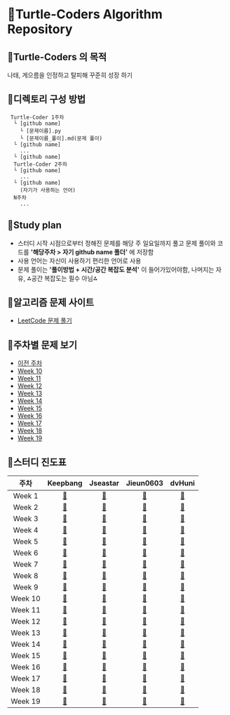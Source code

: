 # 🐢Turtle-Coders Algorithm Repository

## 🐢Turtle-Coders 의 목적

나태, 게으름을 인정하고 탈피해 꾸준히 성장 하기

## 🐢디렉토리 구성 방법

```
 Turtle-Coder 1주차
  └ [github name]
    └ [문제이름].py
    └ [문제이름_풀이].md(문제 풀이)
  └ [github name]
    ...
  └ [github name]
  Turtle-Coder 2주차
  └ [github name]
    ...
  └ [github name]
    (자기가 사용하는 언어)
  N주차
    ...
```

## 🐢Study plan

- 스터디 시작 시점으로부터 정해진 문제를 해당 주 일요일까지 풀고 문제 풀이와 코드를 **'해당주차 > 자기 github name 폴더'** 에 저장함
- 사용 언어는 자신이 사용하기 편리한 언어로 사용
- 문제 풀이는 **'풀이방법 + 시간/공간 복잡도 분석'** 이 들어가있어야함, 나머지는 자유, ⁂공간 복잡도는 필수 아님⁂

## 🐢알고리즘 문제 사이트

- [LeetCode 문제 풀기](https://leetcode.com/)

## 🐢주차별 문제 보기

- [이전 주차](./Weekly/)
- [Week 10](./Weekly/week_10)
- [Week 11](./Weekly/week_11)
- [Week 12](./Weekly/week_12)
- [Week 13](./Weekly/week_13)
- [Week 14](./Weekly/week_14)
- [Week 15](./Weekly/week_15)
- [Week 16](./Weekly/week_16)
- [Week 17](./Weekly/week_17)
- [Week 18](./Weekly/week_18)
- [Week 19](./Weekly/week_19)


## 🐢스터디 진도표

|        주차         |               Keepbang               |               Jseastar               |             Jieun0603             |          dvHuni          |
| :-----------------: | :----------------------------------: | :----------------------------------: | :-------------------------------: | :-----------------------------: |
| Week 1 | [:link:](./Weekly/week_1/keepbang) | [:link:](./Weekly/week_1/Jseastar) | [:link:](./Weekly/week_1/Jieun0603) | [:link:](./Weekly/week_1/dvHuni) |
| Week 2 | [:link:](./Weekly/week_2/Keepbang) | [:link:](./Weekly/week_2/Jseastar) | [:link:](./Weekly/week_2/Jieun0603) | [:link:](./Weekly/week_2/dvHuni) |
| Week 3 | [:link:](./Weekly/week_3/Keepbang) | [:link:](./Weekly/week_3/Jseastar) | [:link:](./Weekly/week_3/Jieun0603) | [:link:](./Weekly/week_3/dvHuni) |
| Week 4 | [:link:](./Weekly/week_4/Keepbang) | [:link:](./Weekly/week_4/Jseastar) | [:link:](./Weekly/week_4/Jieun0603) | [:link:](./Weekly/week_4/dvHuni) |
| Week 5 | [:link:](./Weekly/week_5/Keepbang) | [:link:](./Weekly/week_5/Jseastar) | [:link:](./Weekly/week_5/Jieun0603) | [:link:](./Weekly/week_5/dvHuni) |
| Week 6 | [:link:](./Weekly/week_6/Keepbang) | [:link:](./Weekly/week_6/Jseastar) | [:link:](./Weekly/week_6/Jieun0603) | [:link:](./Weekly/week_6/dvHuni) |
| Week 7 | [:link:](./Weekly/week_7/Keepbang) | [:link:](./Weekly/week_7/Jseastar) | [:link:](./Weekly/week_7/Jieun0603) | [:link:](./Weekly/week_7/dvHuni) |
| Week 8 | [:link:](./Weekly/week_8/Keepbang) | [:link:](./Weekly/week_8/Jseastar) | [:link:](./Weekly/week_8/Jieun0603) | [:link:](./Weekly/week_8/dvHuni) |
| Week 9 | [:link:](./Weekly/week_9/Keepbang) | [:link:](./Weekly/week_9/Jseastar) | [:link:](./Weekly/week_9/Jieun0603) | [:link:](./Weekly/week_9/dvHuni) |
| Week 10 | [:link:](./Weekly/week_10/Keepbang) | [:link:](./Weekly/week_10/Jseastar) | [:link:](./Weekly/week_10/Jieun0603) | [:link:](./Weekly/week_10/dvHuni) |
| Week 11 | [:link:](./Weekly/week_11/Keepbang) | [:link:](./Weekly/week_11/Jseastar) | [:link:](./Weekly/week_11/Jieun0603) | [:link:](./Weekly/week_11/dvHuni) |
| Week 12 | [:link:](./Weekly/week_12/Keepbang) | [:link:](./Weekly/week_12/Jseastar) | [:link:](./Weekly/week_12/Jieun0603) | [:link:](./Weekly/week_12/dvHuni) |
| Week 13 | [:link:](./Weekly/week_13/Keepbang) | [:link:](./Weekly/week_13/Jseastar) | [:link:](./Weekly/week_13/Jieun0603) | [:link:](./Weekly/week_13/dvHuni) |
| Week 14 | [:link:](./Weekly/week_14/Keepbang) | [:link:](./Weekly/week_14/Jseastar) | [:link:](./Weekly/week_14/Jieun0603) | [:link:](./Weekly/week_14/dvHuni) |
| Week 15 | [:link:](./Weekly/week_15/Keepbang) | [:link:](./Weekly/week_15/Jseastar) | [:link:](./Weekly/week_15/Jieun0603) | [:link:](./Weekly/week_15/dvHuni) |
| Week 16 | [:link:](./Weekly/week_16/Keepbang) | [:link:](./Weekly/week_16/Jseastar) | [:link:](./Weekly/week_16/Jieun0603) | [:link:](./Weekly/week_16/dvHuni) |
| Week 17 | [:link:](./Weekly/week_17/Keepbang) | [:link:](./Weekly/week_17/Jseastar) | [:link:](./Weekly/week_17/Jieun0603) | [:link:](./Weekly/week_17/dvHuni) |
| Week 18 | [:link:](./Weekly/week_18/Keepbang) | [:link:](./Weekly/week_18/Jseastar) | [:link:](./Weekly/week_18/Jieun0603) | [:link:](./Weekly/week_18/dvHuni) |
| Week 19 | [:link:](./Weekly/week_19/Keepbang) | [:link:](./Weekly/week_19/Jseastar) | [:link:](./Weekly/week_19/Jieun0603) | [:link:](./Weekly/week_19/dvHuni) |

